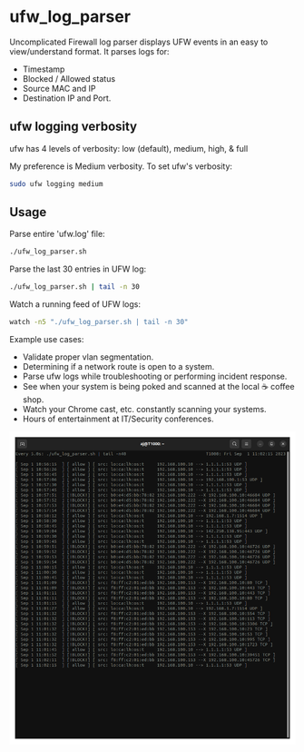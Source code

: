 # ufw_log_parser
Uncomplicated Firewall log parser displays UFW events in an easy to view/understand format. 
It parses logs for:
* Timestamp 
* Blocked / Allowed status
* Source MAC and IP
* Destination IP and Port.    

## ufw logging verbosity 
ufw has 4 levels of verbosity: low (default), medium, high, & full
 
My preference is Medium verbosity. To set ufw's verbosity: 
```Bash
sudo ufw logging medium
```


## Usage

Parse entire 'ufw.log' file:
```Bash
./ufw_log_parser.sh
```

Parse the last 30 entries in UFW log:
```Bash
./ufw_log_parser.sh | tail -n 30
```

Watch a running feed of UFW logs: 
```Bash
watch -n5 "./ufw_log_parser.sh | tail -n 30"
```

Example use cases:
* Validate proper vlan segmentation.
* Determining if a network route is open to a system. 
* Parse ufw logs while troubleshooting or performing incident response.  
* See when your system is being poked and scanned at the local ☕ coffee shop.
* Watch your Chrome cast, etc. constantly scanning your systems. 
* Hours of entertainment at IT/Security conferences. 

![alt text](https://github.com/ArronJablonowski/ufw_log_parser/blob/main/ufw_parser.png?raw=true)
